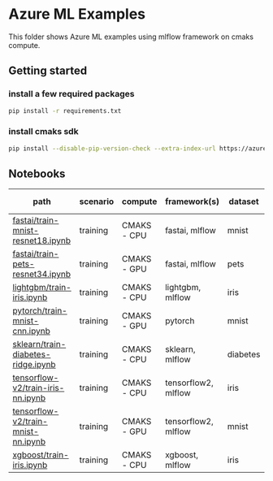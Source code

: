 # Azure ML Examples

This folder shows Azure ML examples using mlflow framework on cmaks compute.

## Getting started

### install a few required packages

```sh
pip install -r requirements.txt
```

### install cmaks sdk

```sh
pip install --disable-pip-version-check --extra-index-url https://azuremlsdktestpypi.azureedge.net/CmAks-Compute-Test/D58E86006C65 azureml-pipeline-steps azureml-contrib-pipeline-steps azureml-contrib-k8s --upgrade
```

## Notebooks

path|scenario|compute|framework(s)|dataset|environment type|distribution|other
-|-|-|-|-|-|-|-
[fastai/train-mnist-resnet18.ipynb](https://github.com/Azure/AML-Kubernetes/tree/master/sample_notebooks/009%20MLFlow/fastai/mnist-resnet18/train-mnist-resnet18.ipynb)|training|CMAKS - CPU|fastai, mlflow|mnist|conda file|None|None
[fastai/train-pets-resnet34.ipynb](https://github.com/Azure/AML-Kubernetes/tree/master/sample_notebooks/009%20MLFlow/fastai/pets-resnet34/train-pets-resnet34.ipynb)|training|CMAKS - GPU|fastai, mlflow|pets|docker file|None|broken :(
[lightgbm/train-iris.ipynb](https://github.com/Azure/AML-Kubernetes/tree/master/sample_notebooks/009%20MLFlow/lightgbm/iris/train-iris.ipynb)|training|CMAKS - CPU|lightgbm, mlflow|iris|pip file|None|None
[pytorch/train-mnist-cnn.ipynb](https://github.com/Azure/AML-Kubernetes/tree/master/sample_notebooks/009%20MLFlow/pytorch/mnist-cnn/train-mnist-cnn.ipynb)|training|CMAKS - GPU|pytorch|mnist|curated|None|None
[sklearn/train-diabetes-ridge.ipynb](https://github.com/Azure/AML-Kubernetes/tree/master/sample_notebooks/009%20MLFlow/sklearn/diabetes-ridge/train-diabetes-ridge.ipynb)|training|CMAKS - CPU|sklearn, mlflow|diabetes|conda file|None|None
[tensorflow-v2/train-iris-nn.ipynb](https://github.com/Azure/AML-Kubernetes/tree/master/sample_notebooks/009%20MLFlow/tensorflow-v2/iris-nn/train-iris-nn.ipynb)|training|CMAKS - CPU|tensorflow2, mlflow|iris|conda file|None|None
[tensorflow-v2/train-mnist-nn.ipynb](https://github.com/Azure/AML-Kubernetes/tree/master/sample_notebooks/009%20MLFlow/tensorflow-v2/mnist-nn/train-mnist-nn.ipynb)|training|CMAKS - GPU|tensorflow2, mlflow|mnist|curated|None|None
[xgboost/train-iris.ipynb](https://github.com/Azure/AML-Kubernetes/tree/master/sample_notebooks/009%20MLFlow/xgboost/iris/train-iris.ipynb)|training|CMAKS - CPU|xgboost, mlflow|iris|pip file|None|None
